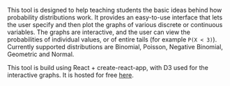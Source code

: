 This tool is designed to help teaching students the basic ideas behind how probability distributions work. It provides an easy-to-use interface that lets the user specify and then plot the graphs of various discrete or continuous variables. The graphs are interactive, and the user can view the probabilities of individual values, or of entire tails (for example `P(X < 3)`). Currently supported distributions are Binomial, Poisson, Negative Binomial, Geometric and Normal.

This tool is build using React + create-react-app, with D3 used for the interactive graphs. It is hosted for free [here](https://bluefire2.github.io/plotter/).